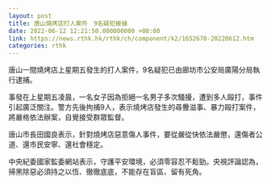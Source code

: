 ```yaml
---
layout: post
title: 唐山燒烤店打人案件　9名疑犯被捕
date: 2022-06-12 12:21:50.000000000 +08:00
link: https://news.rthk.hk/rthk/ch/component/k2/1652670-20220612.htm
categories: rthk
---
```


唐山一間燒烤店上星期五發生的打人案件，9名疑犯已由廊坊市公安局廣陽分局執行逮捕。

事發在上星期五凌晨，一名女子因為拒絕一名男子多次騷擾，遭到多人毆打，事件引起廣泛關注。警方先後拘捕9人，表示燒烤店發生的尋釁滋事、暴力毆打案件，將嚴格依法辦案，自覺接受群眾監督。

唐山市長田國良表示，針對燒烤店惡意傷人事件，要從嚴從快依法嚴懲，還傷者公道、還市民安寧、還社會穩定。

中央紀委國家監委網站表示，守護平安環境，必須零容忍不鬆勁。央視評論認為，掃黑除惡必須持之以恆、徹徹底底，不能存在盲區、留有死角。
